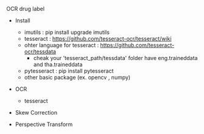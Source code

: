 OCR drug label
- Install
    - imutils : pip install upgrade imutils
    - tesseract : https://github.com/tesseract-ocr/tesseract/wiki
    - ohter language for tesseract : https://github.com/tesseract-ocr/tessdata
        - cheak your 'tesseract_path/tessdata' folder have eng.traineddata and tha.traineddata
    - pytesseract : pip install pytesseract
    - other basic package (ex. opencv , numpy)

- OCR
    - tesseract
- Skew Correction
- Perspective Transform
